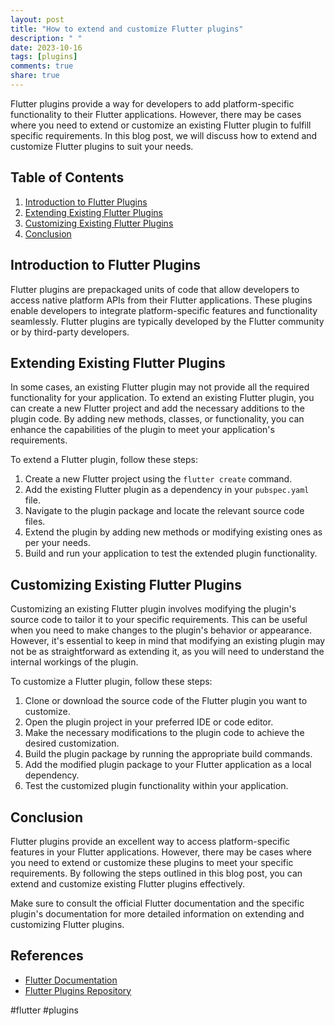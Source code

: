 ```yaml
---
layout: post
title: "How to extend and customize Flutter plugins"
description: " "
date: 2023-10-16
tags: [plugins]
comments: true
share: true
---
```


Flutter plugins provide a way for developers to add platform-specific functionality to their Flutter applications. However, there may be cases where you need to extend or customize an existing Flutter plugin to fulfill specific requirements. In this blog post, we will discuss how to extend and customize Flutter plugins to suit your needs.

## Table of Contents
1. [Introduction to Flutter Plugins](#introduction-to-flutter-plugins)
2. [Extending Existing Flutter Plugins](#extending-existing-flutter-plugins)
3. [Customizing Existing Flutter Plugins](#customizing-existing-flutter-plugins)
4. [Conclusion](#conclusion)

## Introduction to Flutter Plugins
Flutter plugins are prepackaged units of code that allow developers to access native platform APIs from their Flutter applications. These plugins enable developers to integrate platform-specific features and functionality seamlessly. Flutter plugins are typically developed by the Flutter community or by third-party developers.

## Extending Existing Flutter Plugins
In some cases, an existing Flutter plugin may not provide all the required functionality for your application. To extend an existing Flutter plugin, you can create a new Flutter project and add the necessary additions to the plugin code. By adding new methods, classes, or functionality, you can enhance the capabilities of the plugin to meet your application's requirements.

To extend a Flutter plugin, follow these steps:
1. Create a new Flutter project using the `flutter create` command.
2. Add the existing Flutter plugin as a dependency in your `pubspec.yaml` file.
3. Navigate to the plugin package and locate the relevant source code files.
4. Extend the plugin by adding new methods or modifying existing ones as per your needs.
5. Build and run your application to test the extended plugin functionality.

## Customizing Existing Flutter Plugins
Customizing an existing Flutter plugin involves modifying the plugin's source code to tailor it to your specific requirements. This can be useful when you need to make changes to the plugin's behavior or appearance. However, it's essential to keep in mind that modifying an existing plugin may not be as straightforward as extending it, as you will need to understand the internal workings of the plugin.

To customize a Flutter plugin, follow these steps:
1. Clone or download the source code of the Flutter plugin you want to customize.
2. Open the plugin project in your preferred IDE or code editor.
3. Make the necessary modifications to the plugin code to achieve the desired customization.
4. Build the plugin package by running the appropriate build commands.
5. Add the modified plugin package to your Flutter application as a local dependency.
6. Test the customized plugin functionality within your application.

## Conclusion
Flutter plugins provide an excellent way to access platform-specific features in your Flutter applications. However, there may be cases where you need to extend or customize these plugins to meet your specific requirements. By following the steps outlined in this blog post, you can extend and customize existing Flutter plugins effectively.

Make sure to consult the official Flutter documentation and the specific plugin's documentation for more detailed information on extending and customizing Flutter plugins.

## References
- [Flutter Documentation](https://flutter.dev/docs)
- [Flutter Plugins Repository](https://pub.dev/flutter/packages?q=plugins) 

#flutter #plugins